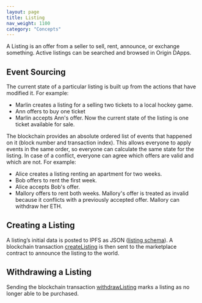 ```yaml
---
layout: page
title: Listing
nav_weight: 1100
category: "Concepts"
---
```


A Listing is an offer from a seller to sell, rent, announce, or exchange something. Active listings can be searched and browsed in Origin DApps.

## Event Sourcing

The current state of a particular listing is built up from the actions that have modified it. For example:

- Marlin creates a listing for a selling two tickets to a local hockey game.
- Ann offers to buy one ticket
- Marlin accepts Ann's offer. Now the current state of the listing is one ticket available for sale.

The blockchain provides an absolute ordered list of events that happened on it (block number and transaction index). This allows everyone to apply events in the same order, so everyone can calculate the same state for the listing.  In case of a conflict, everyone can agree which offers are valid and which are not. For example:

- Alice creates a listing renting an apartment for two weeks.
- Bob offers to rent the first week.
- Alice accepts Bob's offer.
- Mallory offers to rent both weeks. Mallory's offer is treated as invalid because it conflicts with a previously accepted offer. Mallory can withdraw her ETH.


## Creating a Listing

A listing’s initial data is posted to IPFS as JSON ([listing schema](../../reference/protocol/schemas.md#listing-schema)). A blockchain transaction [createListing](../../reference/origin-js/marketplace.html#createlisting) is then sent to the marketplace contract to announce the listing to the world.

## Withdrawing a Listing

Sending the blockchain transaction [withdrawListing](../../reference/origin-js/marketplace.html#withdrawlisting) marks a listing as no longer able to be purchased.